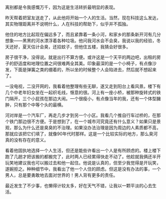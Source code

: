 <p>离别都是令我感慨万千，因为这是生活转折最明显的表现。</p><p>昨天帮着把室友送走了，从此他将开始一个人的生活。当然，现在科技这么发达，其实物理距离并不说明什么，人在科技的帮助下，似乎并不孤独。</p><p>他住的地方比起现在偏远多了，而且紧靠着一条小河，和家乡的那条新开河有几分想象——黑黑的河水漂浮着各种垃圾。他问我河水会不会臭，我说以我的经验，冬天还好，夏天估计会臭，还招蚊子，但他住五楼，我猜会好很多。</p><p>房子很干净，没得说。就是出行不算方便。或许这是一个天平的两边吧，出租的房子的舒适度和地理位置之间很难两全其美。印象最深的是一个小椅子，有点像沙发，下面是弹簧之类的绷着的，所以坐的时候整个人会陷进去，然后就不想起来了。</p><p>一没电视，二没开网的，我看着他整理有些无聊，遂又走到阳台上看风景。楼下有几个中老年妇女坐在一起织毛线，惬意的很。河上有一座小桥，被那种旋转式的铁门隔开，三个小屁孩在那边大闹。一个很瘦小，有点像当年的我，还有一个体型臃肿，只有那个中等个头的最横。</p><p>河对岸是一个汽车厂，再走几步才到另一个小区。我看几个推自行车过桥的，在那个铁门那边很不方便。于是想到了，在一个城市河究竟还有什么意义？如果只是景观，那么为什么还是臭臭的不治理。如果没办法治理是因为周边的人素质都不高，那就应该把它们填了，就像90年代时那样。这是一个比较实际的地方，那么臭河真的没有存在的意义。</p><p>看着他固执地选择一个人生活，但还是能些许看出一个人是有所顾虑的。楼上楼下跑了几趟才把该搬的都搬完了，此时两人已经累得快走不动了。他趁就我俩还半开玩笑地建议我也可以搬过去和他一起住。他说是认真的，但至少我觉得是开玩笑，遂婉拒之。种种细节中，我看出了他一个人住的顾虑。但这是没有办法的事，一个男人，总是要勇敢地去面对世界的！男人背有更多的责任。</p><p>最近发生了不少事，也懒得计较太多，好在天气不错，让我以一颗平淡的心去生活。</p>
